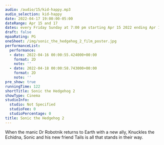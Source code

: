 ```yaml
---
audio: /audio/15/kid-happy.mp3
audio_selection: kid-happy
date: 2022-04-17 19:00:00-05:00
dateRange: Apr 15 and 17
dates: every Friday Sunday at 7:00 pm starting Apr 15 2022 ending Apr 17 2022
draft: false
mpaaRating: PG
oneSheet: /img/sonic_the_hedgehog_2_film_poster.jpg
performanceList:
  performance:
  - date: 2022-04-16 00:00:55.424000+00:00
    format: 2D
    note: ''
  - date: 2022-04-18 00:00:58.743000+00:00
    format: 2D
    note: ''
pre_show: true
runningTime: 122
shortTitle: Sonic the Hedgehog 2
showType: Cinema
studioInfo:
  studio: Not Specified
  studioFee: 0
  studioPercentage: 0
title: Sonic the Hedgehog 2
---
```


When the manic Dr Robotnik returns to Earth with a new ally, Knuckles the Echidna, Sonic and his new friend Tails is all that stands in their way.